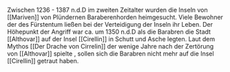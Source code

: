 Zwischen 1236 - 1387 n.d.D im zweiten Zeitalter wurden die Inseln von [[Mariven]] von Plündernen Baraberenhorden heimgesucht. Viele Bewohner der des Fürstentum ließen bei der Verteidigung der Inseln ihr Leben. Der Höhepunkt der Angriff war ca. um 1350 n.d.D als die Barabren die Stadt [[Althovar]] auf der Insel [[Cirellin]] in Schutt und Asche legten. Laut dem Mythos [[Der Drache von Cirrelin]] der wenige Jahre nach der Zertörung von [[Althovar]] spielte , sollen sich die Barabren nicht mehr auf die Insel [[Cirellin]] getraut haben.